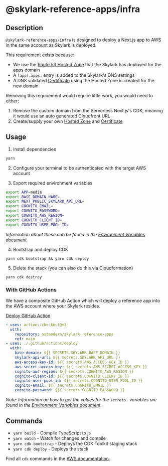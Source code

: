 # @skylark-reference-apps/infra

## Description

`@skylark-reference-apps/infra` is designed to deploy a Next.js app to AWS in the same account as Skylark is deployed.

This requirement exists because:

- We use the [Route 53 Hosted Zone][route-53-hosted-zone] that the Skylark has deployed for the apps domain
- A `[app].apps.` entry is added to the Skylark's DNS settings
- A DNS validated [Certificate][route-53-certificate] using the Hosted Zone is created for the new domain

Removing this requirement would require little work, you would need to either:

1. Remove the custom domain from the Serverless Next.js's CDK, meaning it would use an auto generated Cloudfront URL
2. Create/supply your own [Hosted Zone][route-53-hosted-zone] and [Certificate][route-53-certificate]

## Usage

1. Install dependencies

```bash
yarn
```

2. Configure your terminal to be authenticated with the target AWS account

3. Export required environment variables

```bash
export APP=media
export BASE_DOMAIN_NAME=
export NEXT_PUBLIC_SKYLARK_API_URL=
export COGNITO_EMAIL=
export COGNITO_PASSWORD=
export COGNITO_AWS_REGION=
export COGNITO_CLIENT_ID=
export COGNITO_USER_POOL_ID=
```

_Information about these can be found in the [Environment Variables document][environment-variables]._

4. Bootstrap and deploy CDK

```
yarn cdk bootstrap && yarn cdk deploy
```

5. Delete the stack (you can also do this via Cloudformation)

```
yarn cdk destroy
```

### With GitHub Actions

We have a composite GitHub Action which will deploy a reference app into the AWS account where your Skylark resides.

[Deploy GitHub Action][deploy-github-action].

```yaml
- uses: actions/checkout@v3
  with:
    repository: ostmodern/skylark-reference-apps
    ref: main
- uses: ./.github/actions/deploy
  with:
    base-domain: ${{ SECRETS.SKYLARK_BASE_DOMAIN }}
    skylark-api-url: ${{ secrets.SKYLARK_API_URL }}
    aws-access-key-id: ${{ secrets.AWS_ACCESS_KEY_ID }}
    aws-secret-access-key: ${{ secrets.AWS_SECRET_ACCESS_KEY }}
    cognito-aws-region: ${{ secrets.COGNITO_AWS_REGION }}
    cognito-client-id: ${{ secrets.COGNITO_CLIENT_ID }}
    cognito-user-pool-id: ${{ secrets.COGNITO_USER_POOL_ID }}
    cognito-email: ${{ secrets.COGNITO_EMAIL }}
    cognito-password: ${{ secrets.COGNITO_PASSWORD }}
```

_Note: Information on how to get the values for the `secrets.` variables are found in the [Environment Variables document][environment-variables]._

## Commands

- `yarn build` - Compile TypeScript to js
- `yarn watch` - Watch for changes and compile
- `yarn cdk bootstrap` - Deploys the CDK Toolkit staging stack
- `yarn cdk deploy` - Deploys the stack

Find all `cdk` commands in the [AWS documentation][cdk-commands].

[serverless-nextjs-cdk]: https://serverless-nextjs.com/docs/cdkconstruct/
[cdk-commands]: https://docs.aws.amazon.com/cdk/v2/guide/cli.html
[deploy-github-action]: ../../.github/actions/deploy/action.yml
[environment-variables]: ../../docs/environment-variables.md
[route-53-hosted-zone]: https://docs.aws.amazon.com/AWSCloudFormation/latest/UserGuide/aws-resource-route53-hostedzone.html
[route-53-certificate]: https://docs.aws.amazon.com/AWSCloudFormation/latest/UserGuide/aws-resource-certificatemanager-certificate.html
